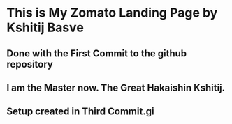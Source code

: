 # This is My Zomato Landing Page by Kshitij Basve

## Done with the First Commit to the github repository

## I am the Master now. The Great Hakaishin Kshitij.

## Setup created in Third Commit.gi